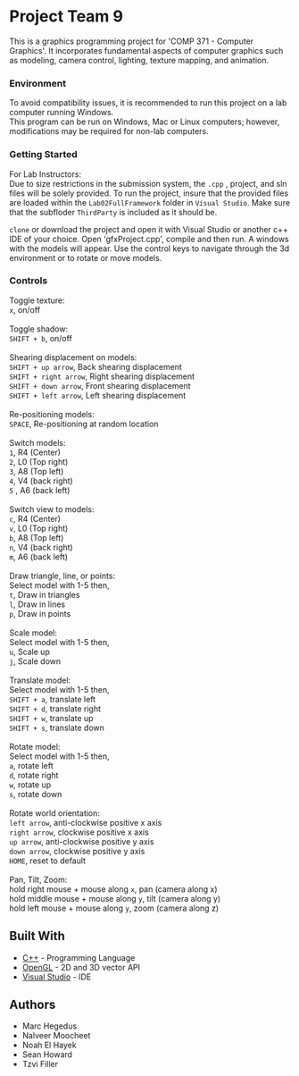 # Project Team 9

This is a graphics programming project for 'COMP 371 - Computer Graphics'. It incorporates fundamental aspects of computer graphics such as modeling, camera control, lighting, texture mapping, and animation.

### Environment

To avoid compatibility issues, it is recommended to run this project on a lab computer running Windows.<br/> 
This program can be run on Windows, Mac or Linux computers; however, modifications may be required for non-lab computers.

### Getting Started

For Lab Instructors:<br/>
Due to size restrictions in the submission system, the `.cpp` , project, and sln files will be solely provided. To run the project, insure that the provided files are loaded within the `Lab02FullFramework` folder in `Visual Studio`. Make sure that the subfloder `ThirdParty` is included as it should be.

`clone` or download the project and open it with Visual Studio or another c++ IDE of your choice. Open 'gfxProject.cpp', compile and then run. A windows with the models will appear. Use the control keys to navigate through the 3d environment or to rotate or move models.


### Controls

Toggle texture:<br/>
`x`, on/off<br/>
<br/>
Toggle shadow:<br/>
`SHIFT + b`, on/off<br/>
<br/>
Shearing displacement on models:<br/>
`SHIFT + up arrow`, Back shearing displacement<br/>
`SHIFT + right arrow`, Right shearing displacement<br/>
`SHIFT + down arrow`, Front shearing displacement<br/>
`SHIFT + left arrow`, Left shearing displacement<br/>
<br/>
Re-positioning models:<br/>
`SPACE`, Re-positioning at random location<br/>
<br/>
Switch models:<br/>
`1`, R4 (Center)<br/>
`2`, L0 (Top right)<br/>
`3`, A8 (Top left)<br/>
`4`, V4 (back right)<br/>
`5` , A6 (back left)<br/>
<br/>
Switch view to models:<br/>
`c`, R4 (Center)<br/>
`v`, L0 (Top right)<br/>
`b`, A8 (Top left)<br/>
`n`, V4 (back right)<br/>
`m`, A6 (back left)<br/>
<br/>
Draw triangle, line, or points:<br/>
Select model with 1-5 then,<br/>
`t`, Draw in triangles<br/>
`l`, Draw in lines<br/>
`p`, Draw in points<br/>
<br/>
Scale model:<br/>
Select model with 1-5 then,<br/>
`u`, Scale up<br/>
`j`, Scale down<br/>
<br/>
Translate model:<br/>
Select model with 1-5 then,<br/>
`SHIFT + a`, translate left<br/>
`SHIFT + d`, translate right<br/>
`SHIFT + w`, translate up<br/>
`SHIFT + s`, translate down<br/>
<br/>
Rotate model:<br/>
Select model with 1-5 then,<br/>
`a`, rotate left<br/>
`d`, rotate right<br/>
`w`, rotate up<br/>
`s`, rotate down<br/>
<br/>
Rotate world orientation:<br/>
`left arrow`, anti-clockwise positive x axis<br/>
`right arrow`, clockwise positive x axis<br/>
`up arrow`, anti-clockwise positive y axis<br/>
`down arrow`, clockwise positive y axis<br/>
`HOME`, reset to default<br/>
<br/>
Pan, Tilt, Zoom:<br/>
hold right mouse + mouse along `x`,  pan (camera along x)<br/>
hold middle mouse + mouse along `y`, tilt (camera along y)<br/>
hold left mouse + mouse along `y`, zoom (camera along z)<br/>


## Built With

- [C++](https://isocpp.org/) - Programming Language
- [OpenGL](https://www.opengl.org/) - 2D and 3D vector API
- [Visual Studio](https://visualstudio.microsoft.com/) - IDE

## Authors

- Marc Hegedus
- Nalveer Moocheet
- Noah El Hayek
- Sean Howard
- Tzvi Filler
